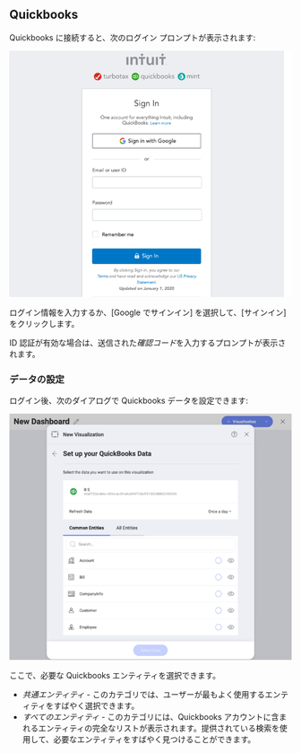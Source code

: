 ## Quickbooks

Quickbooks に接続すると、次のログイン プロンプトが表示されます:

![Quickbooks login prompt](images/quickbooks-login.png)


ログイン情報を入力するか、[Google でサインイン] を選択して、[サインイン] をクリックします。

ID 認証が有効な場合は、送信された*確認コード*を入力するプロンプトが表示されます。

### データの設定

ログイン後、次のダイアログで Quickbooks データを設定できます:

<img src="images/set-up-data-quickbooks.png" alt="Set up your data dialog" width="800"/>

ここで、必要な Quickbooks エンティティを選択できます。

- _共通エンティティ_ - このカテゴリでは、ユーザーが最もよく使用するエンティティをすばやく選択できます。
- _すべてのエンティティ_ - このカテゴリには、Quickbooks アカウントに含まれるエンティティの完全なリストが表示されます。提供されている検索を使用して、必要なエンティティをすばやく見つけることができます。
